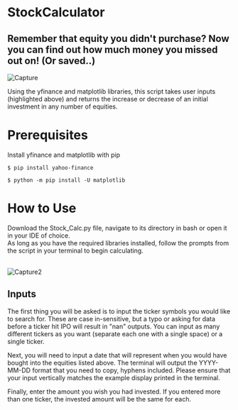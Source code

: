# StockCalculator
## Remember that equity you didn't purchase? Now you can find out how much money you missed out on! (Or saved..)

![Capture](https://user-images.githubusercontent.com/14188580/111310046-9b77cc00-862a-11eb-831a-3796f740de84.PNG)

Using the yfinance and matplotlib libraries, this script takes user inputs (highlighted above) and returns the increase or decrease of an initial investment in any number of equities.

# Prerequisites
Install yfinance and matplotlib with pip<br>
```
$ pip install yahoo-finance
```

```
$ python -m pip install -U matplotlib
```

# How to Use
Download the Stock_Calc.py file, navigate to its directory in bash or open it in your IDE of choice.<br>
As long as you have the required libraries installed, follow the prompts from the script in your terminal to begin calculating.<br><br>

![Capture2](https://user-images.githubusercontent.com/14188580/111311726-8ef47300-862c-11eb-90e4-5078e36d562b.PNG)
<br>
## Inputs
The first thing you will be asked is to input the ticker symbols you would like to search for. These are case in-sensitive, but a typo or asking for data before a ticker hit IPO will result in "nan" outputs. You can input as many different tickers as you want (separate each one with a single space) or a single ticker.<br>

Next, you will need to input a date that will represent when you would have bought into the equities listed above. The terminal will output the YYYY-MM-DD format that you need to copy, hyphens included. Please ensure that your input vertically matches the example display printed in the terminal.<br>

Finally, enter the amount you wish you had invested. If you entered more than one ticker, the invested amount will be the same for each.
